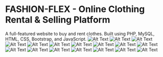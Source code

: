 # FASHION-FLEX - Online Clothing Rental & Selling Platform
A full-featured website to buy and rent clothes. Built using PHP, MySQL, HTML, CSS, Bootstrap, and JavaScript.
![Alt Text](https://raw.githubusercontent.com/KEERTI930/FASHION-FLEX-Online-Clothing-Rental-Selling-Platform/37d3b87b2ffcea031bd4e8f29264842e0686e16a/login.png)
![Alt Text](https://raw.githubusercontent.com/KEERTI930/FASHION-FLEX-Online-Clothing-Rental-Selling-Platform/1e54b7c1447d2dfe2faefff5b4d71c0efb44b6ae/signup.png)
![Alt Text](https://github.com/KEERTI930/FASHION-FLEX-Online-Clothing-Rental-Selling-Platform/blob/main/Screenshot%20(95).png?raw=true)
![Alt Text](https://github.com/KEERTI930/FASHION-FLEX-Online-Clothing-Rental-Selling-Platform/blob/main/Screenshot%20(96).png?raw=true)
![Alt Text](https://github.com/KEERTI930/FASHION-FLEX-Online-Clothing-Rental-Selling-Platform/blob/main/Screenshot%20(123).png?raw=true)
![Alt Text](https://github.com/KEERTI930/FASHION-FLEX-Online-Clothing-Rental-Selling-Platform/blob/main/Screenshot%20(99).png?raw=true)
![Alt Text](https://github.com/KEERTI930/FASHION-FLEX-Online-Clothing-Rental-Selling-Platform/blob/main/Screenshot%20(100).png?raw=true)
![Alt Text](https://github.com/KEERTI930/FASHION-FLEX-Online-Clothing-Rental-Selling-Platform/blob/main/Screenshot%20(103).png?raw=true)
![Alt Text](https://github.com/KEERTI930/FASHION-FLEX-Online-Clothing-Rental-Selling-Platform/blob/main/Screenshot%20(105).png?raw=true)
![Alt Text](https://github.com/KEERTI930/FASHION-FLEX-Online-Clothing-Rental-Selling-Platform/blob/main/Screenshot%20(107).png?raw=true)
![Alt Text](https://github.com/KEERTI930/FASHION-FLEX-Online-Clothing-Rental-Selling-Platform/blob/main/Screenshot%20(109).png?raw=true)
![Alt Text](https://github.com/KEERTI930/FASHION-FLEX-Online-Clothing-Rental-Selling-Platform/blob/main/Screenshot%20(118).png?raw=true)
![Alt Text](https://github.com/KEERTI930/FASHION-FLEX-Online-Clothing-Rental-Selling-Platform/blob/main/Screenshot%20(119).png?raw=true)
![Alt Text](https://github.com/KEERTI930/FASHION-FLEX-Online-Clothing-Rental-Selling-Platform/blob/main/Screenshot%20(124).png?raw=true)
![Alt Text](https://github.com/KEERTI930/FASHION-FLEX-Online-Clothing-Rental-Selling-Platform/blob/main/Screenshot%20(132).png?raw=true)
![Alt Text](https://github.com/KEERTI930/FASHION-FLEX-Online-Clothing-Rental-Selling-Platform/blob/main/Screenshot%20(130).png?raw=true)
![Alt Text](https://github.com/KEERTI930/FASHION-FLEX-Online-Clothing-Rental-Selling-Platform/blob/main/Screenshot%20(131).png?raw=true)
